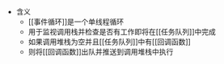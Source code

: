 - 含义
	- [[事件循环]]是一个单线程循环
	- 用于监视调用栈并检查是否有工作即将在[[任务队列]]中完成
	- 如果调用堆栈为空并且[[任务队列]]中有[[回调函数]]
	- 则将[[回调函数]]出队并推送到调用堆栈中执行